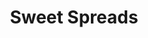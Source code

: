 ---
layout: home
title: Sweet Spreads
categories: recipes
permalink: /recipes/sweet-spreads
image: /assets/Category Photos with Labels/Sweet Spreads.jpg
Description: Sweet Spreads
---